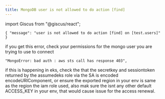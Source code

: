 ```yaml
---
title: MongoDB user is not allowed to do action [find]
---
```

import Giscus from "@giscus/react";


```
{ "message": "user is not allowed to do action [find] on [test.users]" }
```

if you get this error, check your permissions for the mongo user you are trying to use to connect

```
"MongoError: bad auth : aws sts call has response 403",
```

if this is happening in eks, check the that the secretkey and sessiontoken returned by the assumedeks role via the SA is encoded encodeURIComponent, or ensure the exported region in your env is same as the region the iam role used, also mak sure the isnt any other default ACCESS_KEY in your env, that would cause issue for the access renewal.

